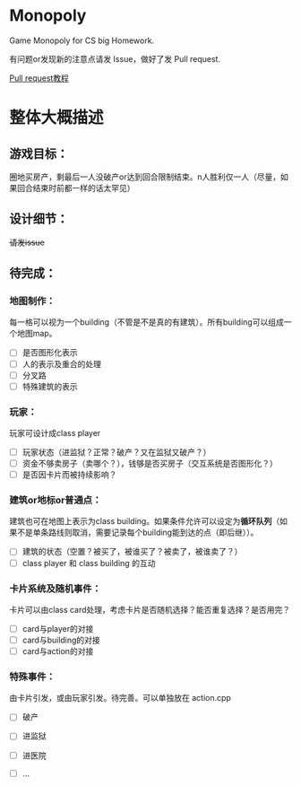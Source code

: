 # Monopoly
Game Monopoly for CS big Homework.

有问题or发现新的注意点请发 Issue，做好了发 Pull request.

[Pull request教程](https://www.zhihu.com/question/21682976)

# 整体大概描述

## 游戏目标：
圈地买房产，剩最后一人没破产or达到回合限制结束。n人胜利仅一人（尽量，如果回合结束时前都一样的话太罕见）

## 设计细节：

~~请发issue~~

## 待完成：

### 地图制作：
每一格可以视为一个building（不管是不是真的有建筑）。所有building可以组成一个地图map。
+ [ ] 是否图形化表示
+ [ ] 人的表示及重合的处理
+ [ ] 分叉路
+ [ ] 特殊建筑的表示

### 玩家：
玩家可设计成class player
+ [ ] 玩家状态（进监狱？正常？破产？又在监狱又破产？）
+ [ ] 资金不够卖房子（卖哪个？），钱够是否买房子（交互系统是否图形化？）
+ [ ] 是否因卡片而被持续影响？

### 建筑or地标or普通点：
建筑也可在地图上表示为class building。如果条件允许可以设定为**循环队列**（如果不是单条路线则取消，需要记录每个building能到达的点（即后继））。
+ [ ] 建筑的状态（空置？被买了，被谁买了？被卖了，被谁卖了？）
+ [ ] class player 和 class building 的互动

### 卡片系统及随机事件：
卡片可以由class card处理，考虑卡片是否随机选择？能否重复选择？是否用完？
+ [ ] card与player的对接
+ [ ] card与building的对接
+ [ ] card与action的对接

### 特殊事件：
由卡片引发，或由玩家引发。待完善。可以单独放在 action.cpp
+ [ ] 破产
+ [ ] 进监狱
+ [ ] 进医院
+ [ ] ...

